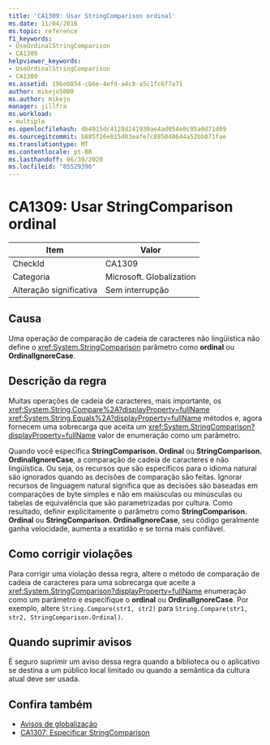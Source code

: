 ```yaml
---
title: 'CA1309: Usar StringComparison ordinal'
ms.date: 11/04/2016
ms.topic: reference
f1_keywords:
- UseOrdinalStringComparison
- CA1309
helpviewer_keywords:
- UseOrdinalStringComparison
- CA1309
ms.assetid: 19be0854-cb6e-4efd-a4c8-a5c1fc6f7a71
author: mikejo5000
ms.author: mikejo
manager: jillfra
ms.workload:
- multiple
ms.openlocfilehash: db4915dc4128d241930ae4ad054e0c95a0d71d09
ms.sourcegitcommit: b885f26e015d03eafe7c885040644a52bb071fae
ms.translationtype: MT
ms.contentlocale: pt-BR
ms.lasthandoff: 06/30/2020
ms.locfileid: "85529396"
---
```

# <a name="ca1309-use-ordinal-stringcomparison"></a>CA1309: Usar StringComparison ordinal

|Item|Valor|
|-|-|
|CheckId|CA1309|
|Categoria|Microsoft. Globalization|
|Alteração significativa|Sem interrupção|

## <a name="cause"></a>Causa

Uma operação de comparação de cadeia de caracteres não lingüística não define o <xref:System.StringComparison> parâmetro como **ordinal** ou **OrdinalIgnoreCase**.

## <a name="rule-description"></a>Descrição da regra
Muitas operações de cadeia de caracteres, mais importante, os <xref:System.String.Compare%2A?displayProperty=fullName> <xref:System.String.Equals%2A?displayProperty=fullName> métodos e, agora fornecem uma sobrecarga que aceita um <xref:System.StringComparison?displayProperty=fullName> valor de enumeração como um parâmetro.

Quando você especifica **StringComparison. Ordinal** ou **StringComparison. OrdinalIgnoreCase**, a comparação de cadeia de caracteres é não lingüística. Ou seja, os recursos que são específicos para o idioma natural são ignorados quando as decisões de comparação são feitas. Ignorar recursos de linguagem natural significa que as decisões são baseadas em comparações de byte simples e não em maiúsculas ou minúsculas ou tabelas de equivalência que são parametrizadas por cultura. Como resultado, definir explicitamente o parâmetro como **StringComparison. Ordinal** ou **StringComparison. OrdinalIgnoreCase**, seu código geralmente ganha velocidade, aumenta a exatidão e se torna mais confiável.

## <a name="how-to-fix-violations"></a>Como corrigir violações
Para corrigir uma violação dessa regra, altere o método de comparação de cadeia de caracteres para uma sobrecarga que aceite a <xref:System.StringComparison?displayProperty=fullName> enumeração como um parâmetro e especifique o **ordinal** ou **OrdinalIgnoreCase**. Por exemplo, altere `String.Compare(str1, str2)` para `String.Compare(str1, str2, StringComparison.Ordinal)`.

## <a name="when-to-suppress-warnings"></a>Quando suprimir avisos
É seguro suprimir um aviso dessa regra quando a biblioteca ou o aplicativo se destina a um público local limitado ou quando a semântica da cultura atual deve ser usada.

## <a name="see-also"></a>Confira também

- [Avisos de globalização](../code-quality/globalization-warnings.md)
- [CA1307: Especificar StringComparison](../code-quality/ca1307.md)
